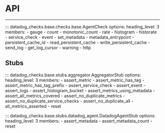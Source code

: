 # API

-----

::: datadog_checks.base.checks.base.AgentCheck
    options:
      heading_level: 3
      members:
        - gauge
        - count
        - monotonic_count
        - rate
        - histogram
        - historate
        - service_check
        - event
        - set_metadata
        - metadata_entrypoint
        - persistent_cache_id
        - read_persistent_cache
        - write_persistent_cache
        - send_log
        - get_log_cursor
        - warning
        - http

## Stubs

::: datadog_checks.base.stubs.aggregator.AggregatorStub
    options:
      heading_level: 3
      members:
        - assert_metric
        - assert_metric_has_tag
        - assert_metric_has_tag_prefix
        - assert_service_check
        - assert_event
        - assert_logs
        - assert_histogram_bucket
        - assert_metrics_using_metadata
        - assert_all_metrics_covered
        - assert_no_duplicate_metrics
        - assert_no_duplicate_service_checks
        - assert_no_duplicate_all
        - all_metrics_asserted
        - reset

::: datadog_checks.base.stubs.datadog_agent.DatadogAgentStub
    options:
      heading_level: 3
      members:
        - assert_metadata
        - assert_metadata_count
        - reset
